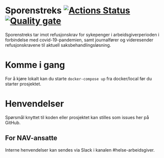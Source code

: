 Sporenstreks 
[![Actions Status](https://github.com/navikt/sporenstreks/workflows/Bygg%20og%20deploy/badge.svg)](https://github.com/navikt/sporenstreks/actions)
[![Quality gate](https://sonarcloud.io/api/project_badges/quality_gate?project=navikt_sporenstreks)](https://sonarcloud.io/dashboard?id=navikt_sporenstreks)
================

Sporenstreks tar imot refusjonskrav for sykepenger i arbeidsgiverperioden i forbindelse med covid-19-pandemien, samt journalfører og videresender refusjonskravene til aktuell saksbehandlingsløsning.

# Komme i gang

For å kjøre lokalt kan du starte  `docker-compose up` fra docker/local før du starter prosjektet. 

# Henvendelser

Spørsmål knyttet til koden eller prosjektet kan stilles som issues her på GitHub.

## For NAV-ansatte

Interne henvendelser kan sendes via Slack i kanalen #helse-arbeidsgiver.
